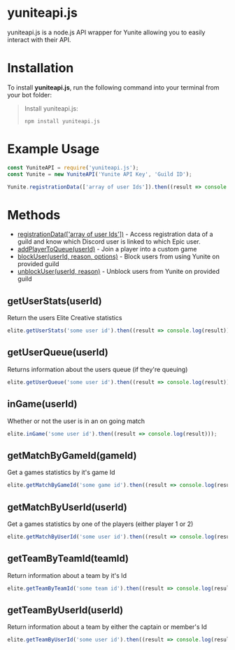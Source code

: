 # yuniteapi.js

yuniteapi.js is a node.js API wrapper for Yunite allowing you to easily interact with their API.

# Installation
To install **yuniteapi.js**, run the following command into your terminal from your bot folder:

> Install yuniteapi.js:
>
>```
>npm install yuniteapi.js
>```

# Example Usage

```js
const YuniteAPI = require('yuniteapi.js');
const Yunite = new YuniteAPI('Yunite API Key', 'Guild ID');

Yunite.registrationData(['array of user Ids']).then((result => console.log(result)));
```

# Methods

* [registrationData(['array of user Ids'])](#registrationData) - Access registration data of a guild and know which Discord user is linked to which Epic user.
* [addPlayerToQueue(userId)](#addPlayerToQueue) - Join a player into a custom game
* [blockUser(userId, reason, options)](#blockUser) - Block users from using Yunite on provided guild
* [unblockUser(userId, reason)](#unblockUser) - Unblock users from Yunite on provided guild

## getUserStats(userId)
Return the users Elite Creative statistics
```js
elite.getUserStats('some user id').then((result => console.log(result)));
```

## getUserQueue(userId)
Returns information about the users queue (if they're queuing)
```js
elite.getUserQueue('some user id').then((result => console.log(result)));
```

## inGame(userId)
Whether or not the user is in an on going match
```js
elite.inGame('some user id').then((result => console.log(result)));
```

## getMatchByGameId(gameId)
Get a games statistics by it's game Id
```js
elite.getMatchByGameId('some game id').then((result => console.log(result)));
```

## getMatchByUserId(userId)
Get a games statistics by one of the players (either player 1 or 2) 
```js
elite.getMatchByUserId('some user id').then((result => console.log(result)));
```

## getTeamByTeamId(teamId)
Return information about a team by it's Id
```js
elite.getTeamByTeamId('some team id').then((result => console.log(result)));
```

## getTeamByUserId(userId)
Return information about a team by either the captain or member's Id
```js
elite.getTeamByUserId('some user id').then((result => console.log(result)));
```